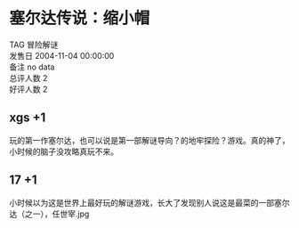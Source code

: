 



# 塞尔达传说：缩小帽
  
TAG 冒险解谜  
发售日 2004-11-04 00:00:00  
备注 no data  
总评人数 2  
好评人数 2
## xgs +1


玩的第一作塞尔达，也可以说是第一部解谜导向？的地牢探险？游戏。真的神了，小时候的脑子没攻略真玩不来。
## 17 +1


小时候以为这是世界上最好玩的解谜游戏，长大了发现别人说这是最菜的一部塞尔达（之一），任世宰.jpg